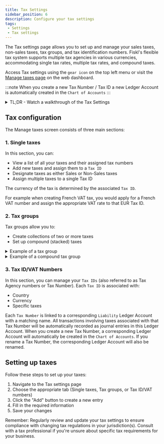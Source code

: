 ```yaml
---
title: Tax Settings
sidebar_position: 6
description: Configure your tax settings
tags:
 - Settings
 - Tax settings
---
```


The Tax settings page allows you to set up and manage your sales taxes, non-sales taxes, tax groups, and tax identification numbers. Fiskl's flexible tax system supports multiple tax agencies in various currencies, accommodating single tax rates, multiple tax rates, and compound taxes.

Access Tax settings using the `gear icon` on the top left menu or visit the [Manage taxes page](https://my.fiskl.com/manage-taxes) on the web dashboard.

:::note
When you create a new Tax Number / Tax ID a new Ledger Account is automatically created in the `Chart of Accounts`
:::

<details>

  <summary>TL;DR - Watch a walkthrough of the Tax Settings</summary>

    <div style={{ position: 'relative', paddingBottom: '56.25%', height: 0, width: '100%' }}>
      <iframe
      style={{ position: 'absolute', top: 0, left: 0, width: '100%', height: '100%', border: 0 }}
      src="https://demo.fiskl.com/e/cm06sh5y20078l20ciep3zw5g/tour
      "
      allowFullScreen
      webkitallowfullscreen="true"
      mozallowfullscreen="true"
      allowtransparency="true"
      ></iframe>
    </div>
</details>



## Tax configuration

The Manage taxes screen consists of three main sections:

### 1. Single taxes

In this section, you can:

- View a list of all your taxes and their assigned tax numbers
- Add new taxes and assign them to a `Tax ID`
- Designate taxes as either Sales or Non-Sales taxes
- Assign multiple taxes to a single Tax ID

The currency of the tax is determined by the associated `Tax ID`.

For example when creating French VAT tax, you would apply for a French VAT number and assign the appropriate VAT rate to that EUR Tax ID.

### 2. Tax groups

Tax groups allow you to:

- Create collections of two or more taxes
- Set up compound (stacked) taxes

<details>
  <summary>Example of a tax group</summary>

    In British Columbia, the sales tax group includes both the Goods and Services Tax (GST) and the Provincial Sales Tax (PST). These are applied together on sales transactions, with each tax having its own rate and rules but grouped for calculation and reporting purposes.

     An example of a tax group with three taxes:
    ```
    Tax Code A: 5% sales tax
    Tax Code B: 6% regional tax
    Tax Code C: 4% municipal tax
    ```
Let's say you purchase an item for $100. Here's how the non-compound tax group would be calculated:

  ```
    Tax Code A (5% sales tax):
    $100 × 0.05 = $5.00
    Tax Code B (6% regional tax):
    $100 × 0.06 = $6.00
    Tax Code C (4% municipal tax):
    $100 × 0.04 = $4.00
  ```

Total taxes: $5.00 + $6.00 + $4.00 = $15.00

</details>

<details>
  <summary>Example of a compound tax group</summary>

    In Quebec, Canada, the tax structure includes both the federal Goods and Services Tax (GST) and the provincial Quebec Sales Tax (QST).
```
    GST (Goods and Services Tax):
        This is a federal tax applied across Canada.
        The GST rate is 5%.
    QST (Quebec Sales Tax):
        This is a provincial tax specific to Quebec.
        The QST rate is 9.975%.
```

QST is calculated on the selling price plus GST.

```
    Base Price of an Item: $100
    GST Calculation: $100 × 0.05 = $5.00
    QST Calculation: ($100 + $5) × 0.09975 = $10.47
```

Total taxes: $5.00 (GST) + $10.47 (QST) = $15.47

Final price of the item: $100 + $15.47 = $115.47
</details>

### 3. Tax ID/VAT Numbers

In this section, you can manage your `Tax IDs` (also referred to as Tax Agency numbers or Tax Number). Each `Tax ID` is associated with:

- Country
- Currency
- Specific taxes

Each `Tax Number` is linked to a corresponding `Liability` Ledger Account with a matching name. All transactions involving taxes associated with that Tax Number will be automatically recorded as journal entries in this Ledger Account. When you create a new Tax Number, a corresponding Ledger Account will automatically be created in the `Chart of Accounts`. If you rename a Tax Number, the corresponding Ledger Account will also be renamed.

## Setting up taxes

Follow these steps to set up your taxes:

1. Navigate to the Tax settings page
2. Choose the appropriate tab (Single taxes, Tax groups, or Tax ID/VAT numbers)
3. Click the "Add" button to create a new entry
4. Fill in the required information
5. Save your changes

Remember: Regularly review and update your tax settings to ensure compliance with changing tax regulations in your jurisdiction(s). Consult with a tax professional if you're unsure about specific tax requirements for your business.
